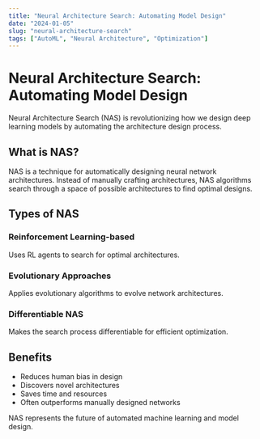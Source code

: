 ```yaml
---
title: "Neural Architecture Search: Automating Model Design"
date: "2024-01-05"
slug: "neural-architecture-search"
tags: ["AutoML", "Neural Architecture", "Optimization"]
---
```


# Neural Architecture Search: Automating Model Design

Neural Architecture Search (NAS) is revolutionizing how we design deep learning models by automating the architecture design process.

## What is NAS?

NAS is a technique for automatically designing neural network architectures. Instead of manually crafting architectures, NAS algorithms search through a space of possible architectures to find optimal designs.

## Types of NAS

### Reinforcement Learning-based

Uses RL agents to search for optimal architectures.

### Evolutionary Approaches

Applies evolutionary algorithms to evolve network architectures.

### Differentiable NAS

Makes the search process differentiable for efficient optimization.

## Benefits

- Reduces human bias in design
- Discovers novel architectures
- Saves time and resources
- Often outperforms manually designed networks

NAS represents the future of automated machine learning and model design.
